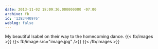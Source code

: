 ```yaml
---
date: 2013-11-02 18:09:36.000000000 -07:00
archive: fb
id: '1383440976'
weblog: false
---
```


My beautiful Isabel on their way to the homecoming dance.
{{< fb/images >}}
{{< fb/image src="image.jpg" />}}
{{< /fb/images >}}
